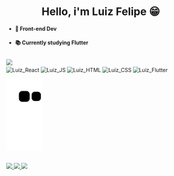 <h1 align="center"> 
  Hello, i'm Luiz Felipe 😁
</h1>

* #### 👾 Front-end Dev
* #### 📚 Currently studying Flutter
##

<div>
  <a href="https://github.com/LuizFelipe-MF/LuizFelipe-MF">
  <img height="180em" src="https://github-readme-stats.vercel.app/api?username=LuizFelipe-MF&show_icons=true&theme=tokyonight&include_all_commits=true&count_private=true&hide_border=true"/>
</div>

<div style="display: inline-block">
  <img align="center" alt="Luiz_React" height="30" width="40" src="https://cdn.jsdelivr.net/gh/devicons/devicon/icons/react/react-original.svg">
  <img align="center" alt="Luiz_JS" height="30" width="40" src="https://cdn.jsdelivr.net/gh/devicons/devicon/icons/javascript/javascript-plain.svg">
  <img align="center" alt="Luiz_HTML" height="30" width="40" src="https://cdn.jsdelivr.net/gh/devicons/devicon/icons/html5/html5-plain.svg">
  <img align="center" alt="Luiz_CSS" height="30" width="40" src="https://cdn.jsdelivr.net/gh/devicons/devicon/icons/css3/css3-plain.svg">
  <img align="center" alt="Luiz_Flutter" height="30" width="40" src="https://cdn.jsdelivr.net/gh/devicons/devicon/icons/flutter/flutter-original.svg" />
</div>

![Snake animation](https://github.com/LuizFelipe-MF/LuizFelipe-MF/blob/output/github-contribution-grid-snake.svg)

##

<div>
  <a href="https://github.com/LuizFelipe-MF/LuizFelipe-MF" target="_blank">
    <img src="https://img.shields.io/badge/GitHub-100000?style=for-the-badge&logo=github&logoColor=white" target="_blank">
  </a>
  
  <a href="https://www.linkedin.com/in/luiz-felipe-323087222/" target="_blank">
    <img src="https://img.shields.io/badge/LinkedIn-0077B5?style=for-the-badge&logo=linkedin&logoColor=white" target="_blank">
  </a>
  
  <a href="https://github.com/LuizFelipe-MF/LuizFelipe-MF" target="_blank">
    <img src="https://img.shields.io/badge/Instagram-E4405F?style=for-the-badge&logo=instagram&logoColor=white" target="_blank">
  </a>
</div>
  
